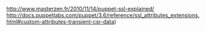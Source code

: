 http://www.masterzen.fr/2010/11/14/puppet-ssl-explained/
http://docs.puppetlabs.com/puppet/3.6/reference/ssl_attributes_extensions.html#custom-attributes-transient-csr-data)
